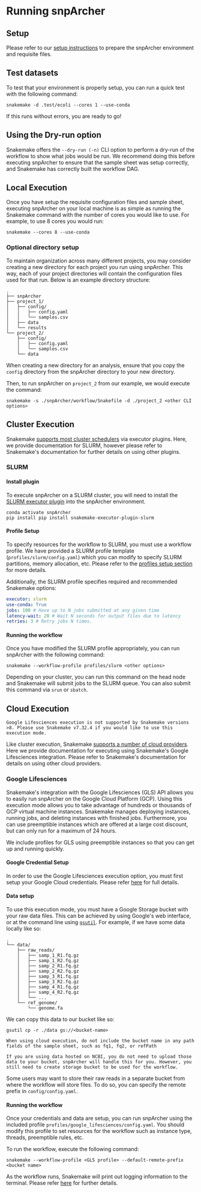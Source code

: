 # Running snpArcher
## Setup
Please refer to our [setup instructions](./setup.md) to prepare the snpArcher environment and requisite files. 
## Test datasets
To test that your environment is properly setup, you can run a quick test with the following command:
```
snakemake -d .test/ecoli --cores 1 --use-conda
```
If this runs without errors, you are ready to go!
## Using the Dry-run option
Snakemake offers the `--dry-run (-n)` CLI option to perform a dry-run of the workflow to show what jobs would be run. We recommend doing this before executing snpArcher to ensure that the sample sheet was setup correctly, and Snakemake has correctly built the workflow DAG.
## Local Execution
Once you have setup the requisite configuration files and sample sheet, executing snpArcher on your local machine is as simple as running the Snakemake command with the number of cores you would like to use. For example, to use 8 cores you would run:
```
snakemake --cores 8 --use-conda
```

### Optional directory setup 
To maintain organization across many different projects, you may consider creating a new directory for each project you run using snpArcher. This way, each of your project directories will contain the configuration files used for that run. Below is an example directory structure:

```
.
├── snpArcher
├── project_1/
│   ├── config/
│   │   ├── config.yaml
│   │   └── samples.csv
│   ├── data
│   └── results
└── project_2/
    ├── config/
    │   ├── config.yaml
    │   └── samples.csv
    └── data
```

When creating a new directory for an analysis, ensure that you copy the `config` directory from the snpArcher directory to your new directory.

Then, to run snpArcher on `project_2` from our example, we would execute the command:
```
snakemake -s ./snpArcher/workflow/Snakefile -d ./project_2 <other CLI options>
```

## Cluster Execution
Snakemake [supports most cluster schedulers](https://snakemake.github.io/snakemake-plugin-catalog/) via executor plugins. Here, we provide documentation for SLURM, however please refer to Snakemake's documentation for further details on using other plugins.
### SLURM
#### Install plugin
To execute snpArcher on a SLURM cluster, you will need to install the [SLURM executor plugin](https://snakemake.github.io/snakemake-plugin-catalog/plugins/executor/slurm.html) into the snpArcher environment.
```shell
conda activate snpArcher
pip install pip install snakemake-executor-plugin-slurm
```
#### Profile Setup
To specify resources for the workflow to SLURM, you must use a workflow profile. We have provided a SLURM profile template (`profiles/slurm/config.yaml`) which you can modify to specify SLURM partitions, memory allocation, etc. Please refer to the [profiles setup section](./setup.md#resources) for more details. 

Additionally, the SLURM profile specifies required and recommended Snakemake options:
```yaml
executor: slurm
use-conda: True
jobs: 100 # Have up to N jobs submitted at any given time
latency-wait: 20 # Wait N seconds for output files due to latency
retries: 3 # Retry jobs N times.
```

#### Running the workflow
Once you have modified the SLURM profile appropriately, you can run snpArcher with the following command:
```shell
snakemake --workflow-profile profiles/slurm <other options>
```
Depending on your cluster, you can run this command on the head node and Snakemake will submit jobs to the SLURM queue. You can also submit this command via `srun` or `sbatch`.

## Cloud Execution
```{warning}
Google Lifesciences execution is not supported by Snakemake versions >8. Please use Snakemake v7.32.4 if you would like to use this execution mode.
```
Like cluster execution, Snakemake [supports a number of cloud providers](https://snakemake.readthedocs.io/en/stable/executing/cloud.html). Here we provide documentation for executing using Snakemake's Google Lifesciences integration. Please refer to Snakemake's documentation for details on using other cloud providers.
### Google Lifesciences
Snakemake's integration with the Google Lifesciences (GLS) API allows you to easily run snpArcher on the Google Cloud Platform (GCP). Using this execution mode allows you to take advantage of hundreds or thousands of GCP virtual machine instances. Snakemake manages deploying instances, running jobs, and deleting instances with finished jobs. Furthermore, you can use preemptible instances which are offered at a large cost discount, but can only run for a maximum of 24 hours. 

We include profiles for GLS using preemptible instances so that you can get up and running quickly.
#### Google Credential Setup
In order to use the Google Lifesciences execution option, you must first setup your Google Cloud credentials. Please refer [here](https://snakemake.readthedocs.io/en/stable/executor_tutorial/google_lifesciences.html#credentials) for full details.
#### Data setup
To use this execution mode, you must have a Google Storage bucket with your raw data files. This can be achieved by using Google's web interface, or at the command line using [`gsutil`](https://cloud.google.com/storage/docs/gsutil). For example, if we have some data locally like so:
```
.
└── data/
    ├── raw_reads/
    │   ├── samp_1_R1.fq.gz
    │   ├── samp_1_R2.fq.gz
    │   ├── samp_2_R1.fq.gz
    │   ├── samp_2_R2.fq.gz
    │   ├── samp_3_R1.fq.gz
    │   ├── samp_3_R2.fq.gz
    │   ├── samp_4_R1.fq.gz
    │   ├── samp_4_R2.fq.gz
    │   └── ...
    └── ref_genome/
        └── genome.fa
```

We can copy this data to our bucket like so:
```
gsutil cp -r ./data gs://<bucket-name>
```

```{note}
When using cloud execution, do not include the bucket name in any path fields of the sample sheet, such as fq1, fq2, or refPath
```
```{note}
If you are using data hosted on NCBI, you do not need to upload those data to your bucket, snpArcher will handle this for you. However, you still need to create storage bucket to be used for the workflow.
```

Some users may want to store their raw reads in a separate bucket from where the workflow will store files. To do so, you can specify the remote prefix in `config/config.yaml`.

#### Running the workflow
Once your credentials and data are setup, you can run snpArcher using the included profile `profiles/google_lifesciences/config.yaml`. You should modify this profile to set resources for the workflow such as instance type, threads, preemptible rules, etc.  

To run the workflow, execute the following command:
```
snakemake --workflow-profile <GLS profile> --default-remote-prefix <bucket name>
```

As the workflow runs, Snakemake will print out logging information to the terminal. Please refer [here](https://snakemake.readthedocs.io/en/stable/executor_tutorial/google_lifesciences.html#step-5-debugging) for further details.
